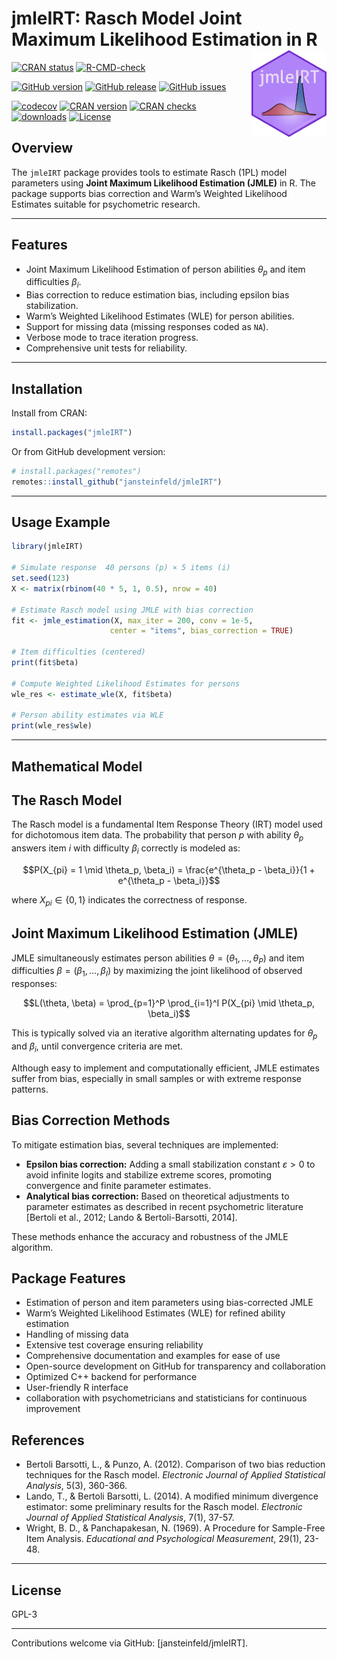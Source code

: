 
# jmleIRT: Rasch Model Joint Maximum Likelihood Estimation in R <img src="man/figures/jmleIRT.png" width="120" align="right" alt=""/>

[![CRAN
status](https://www.r-pkg.org/badges/version/jmleIRT)](https://cran.r-project.org/package=jmleIRT)
[![R-CMD-check](https://github.com/jansteinfeld/jmleIRT/actions/workflows/check-full.yaml/badge.svg)](https://github.com/jansteinfeld/jmleIRT/actions/workflows/check-full.yaml)

[![GitHub
version](https://img.shields.io/github/r-package/v/jansteinfeld/jmleIRT?label=version&logo=github)](https://github.com/jansteinfeld/jmleIRT/)
[![GitHub
release](https://img.shields.io/github/v/release/jansteinfeld/jmleIRT?label=release&logo=github)](https://github.com/jansteinfeld/jmleIRT/)
[![GitHub
issues](https://img.shields.io/github/issues-raw/jansteinfeld/jmleIRT?label=issues&logo=github)](https://github.com/jansteinfeld/jmleIRT/issues)

[![codecov](https://codecov.io/gh/jansteinfeld/jmleIRT/branch/master/graph/badge.svg?token=11lw4stBoI)](https://app.codecov.io/gh/jansteinfeld/jmleIRT)
[![CRAN
version](https://img.shields.io/cran/v/jmleIRT?label=CRAN%20version)](https://cran.r-project.org/package=jmleIRT)
[![CRAN
checks](https://badges.cranchecks.info/summary/jmleIRT.svg)](https://cran.r-project.org/web/checks/check_results_jmleIRT.html)
[![downloads](http://cranlogs.r-pkg.org/badges/last-month/jmleIRT?color=blue)](https://cran.r-project.org/package=jmleIRT)
[![License](https://img.shields.io/cran/l/jmleIRT)](https://opensource.org/license/GPL-3.0)

## Overview

The `jmleIRT` package provides tools to estimate Rasch (1PL) model
parameters using **Joint Maximum Likelihood Estimation (JMLE)** in R.
The package supports bias correction and Warm’s Weighted Likelihood
Estimates suitable for psychometric research.

------------------------------------------------------------------------

## Features

- Joint Maximum Likelihood Estimation of person abilities $\theta_p$ and
  item difficulties $\beta_i$.
- Bias correction to reduce estimation bias, including epsilon bias
  stabilization.
- Warm’s Weighted Likelihood Estimates (WLE) for person abilities.
- Support for missing data (missing responses coded as `NA`).
- Verbose mode to trace iteration progress.
- Comprehensive unit tests for reliability.

------------------------------------------------------------------------

## Installation

Install from CRAN:

``` r
install.packages("jmleIRT")
```

Or from GitHub development version:

``` r
# install.packages("remotes")
remotes::install_github("jansteinfeld/jmleIRT")
```

------------------------------------------------------------------------

## Usage Example

``` r
library(jmleIRT)

# Simulate response  40 persons (p) × 5 items (i)
set.seed(123)
X <- matrix(rbinom(40 * 5, 1, 0.5), nrow = 40)

# Estimate Rasch model using JMLE with bias correction
fit <- jmle_estimation(X, max_iter = 200, conv = 1e-5,
                      center = "items", bias_correction = TRUE)

# Item difficulties (centered)
print(fit$beta)

# Compute Weighted Likelihood Estimates for persons
wle_res <- estimate_wle(X, fit$beta)

# Person ability estimates via WLE
print(wle_res$wle)
```

------------------------------------------------------------------------

## Mathematical Model

## The Rasch Model

The Rasch model is a fundamental Item Response Theory (IRT) model used
for dichotomous item data. The probability that person $p$ with ability
$\theta_p$ answers item $i$ with difficulty $\beta_i$ correctly is
modeled as:

$$P(X_{pi} = 1 \mid \theta_p, \beta_i) = \frac{e^{\theta_p - \beta_i}}{1 + e^{\theta_p - \beta_i}}$$

where $X_{pi} \in \{0,1\}$ indicates the correctness of response.

## Joint Maximum Likelihood Estimation (JMLE)

JMLE simultaneously estimates person abilities
$\theta = (\theta_1, \ldots, \theta_P)$ and item difficulties
$\beta = (\beta_1, \ldots, \beta_I)$ by maximizing the joint likelihood
of observed responses:

$$L(\theta, \beta) = \prod_{p=1}^P \prod_{i=1}^I P(X_{pi} \mid \theta_p, \beta_i)$$

This is typically solved via an iterative algorithm alternating updates
for $\theta_p$ and $\beta_i$, until convergence criteria are met.

Although easy to implement and computationally efficient, JMLE estimates
suffer from bias, especially in small samples or with extreme response
patterns.

## Bias Correction Methods

To mitigate estimation bias, several techniques are implemented:

- **Epsilon bias correction:** Adding a small stabilization constant
  $\varepsilon > 0$ to avoid infinite logits and stabilize extreme
  scores, promoting convergence and finite parameter estimates.
- **Analytical bias correction:** Based on theoretical adjustments to
  parameter estimates as described in recent psychometric literature
  \[Bertoli et al., 2012; Lando & Bertoli-Barsotti, 2014\].

These methods enhance the accuracy and robustness of the JMLE algorithm.

## Package Features

- Estimation of person and item parameters using bias-corrected JMLE
- Warm’s Weighted Likelihood Estimates (WLE) for refined ability
  estimation
- Handling of missing data
- Extensive test coverage ensuring reliability
- Comprehensive documentation and examples for ease of use
- Open-source development on GitHub for transparency and collaboration
- Optimized C++ backend for performance
- User-friendly R interface
- collaboration with psychometricians and statisticians for continuous
  improvement

## References

- Bertoli Barsotti, L., & Punzo, A. (2012). Comparison of two bias
  reduction techniques for the Rasch model. *Electronic Journal of
  Applied Statistical Analysis*, 5(3), 360-366.
- Lando, T., & Bertoli Barsotti, L. (2014). A modified minimum
  divergence estimator: some preliminary results for the Rasch model.
  *Electronic Journal of Applied Statistical Analysis*, 7(1), 37-57.
- Wright, B. D., & Panchapakesan, N. (1969). A Procedure for Sample-Free
  Item Analysis. *Educational and Psychological Measurement*, 29(1),
  23-48.

------------------------------------------------------------------------

## License

GPL-3

------------------------------------------------------------------------

Contributions welcome via GitHub: \[jansteinfeld/jmleIRT\].
